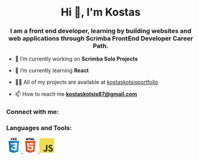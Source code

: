 <h1 align="center">Hi 👋, I'm Kostas</h1>
<h3 align="center">I am a front end developer, learning by building websites and web applications through Scrimba FrontEnd Developer Career Path.</h3>

- 🔭 I’m currently working on **Scrimba Solo Projects**

- 🌱 I’m currently learning **React**

- 👨‍💻 All of my projects are available at [kostaskotsisportfolio](https://kostaskotsisportfolio.netlify.app/)

- 📫 How to reach me **kostaskotsis87@gmail.com**

<h3 align="left">Connect with me:</h3>
<p align="left">
</p>

<h3 align="left">Languages and Tools:</h3>
<p align="left"> <a href="https://www.w3schools.com/css/" target="_blank" rel="noreferrer"> <img src="https://raw.githubusercontent.com/devicons/devicon/master/icons/css3/css3-original-wordmark.svg" alt="css3" width="40" height="40"/> </a> <a href="https://www.w3.org/html/" target="_blank" rel="noreferrer"> <img src="https://raw.githubusercontent.com/devicons/devicon/master/icons/html5/html5-original-wordmark.svg" alt="html5" width="40" height="40"/> </a> <a href="https://developer.mozilla.org/en-US/docs/Web/JavaScript" target="_blank" rel="noreferrer"> <img src="https://raw.githubusercontent.com/devicons/devicon/master/icons/javascript/javascript-original.svg" alt="javascript" width="40" height="40"/> </a> </p>

